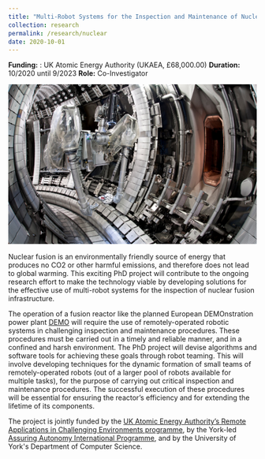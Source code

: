 ```yaml
---
title: "Multi-Robot Systems for the Inspection and Maintenance of Nuclear Fusion Infrastructure"
collection: research
permalink: /research/nuclear
date: 2020-10-01 
---
```

 
__Funding:__ : UK Atomic Energy Authority (UKAEA, £68,000.00)
__Duration:__  10/2020	until 9/2023
__Role:__ Co-Investigator

![image](/images/nuclear.jpeg)

Nuclear fusion is an environmentally friendly source of energy that produces no CO2 or other harmful emissions, and therefore does not lead to global warming. This exciting PhD project will contribute to the ongoing research effort to make the technology viable by developing solutions for the effective use of multi-robot systems for the inspection of nuclear fusion infrastructure.

The operation of a fusion reactor like the planned European DEMOnstration power plant [DEMO](https://www.euro-fusion.org/programme/demo/) will require the use of remotely-operated robotic systems in challenging inspection and maintenance procedures. These procedures must be carried out in a timely and reliable manner, and in a confined and harsh environment. The PhD project will devise algorithms and software tools for achieving these goals through robot teaming. This will involve developing techniques for the dynamic formation of small teams of remotely-operated robots (out of a larger pool of robots available for multiple tasks), for the purpose of carrying out critical inspection and maintenance procedures. The successful execution of these procedures will be essential for ensuring the reactor’s efficiency and for extending the lifetime of its components. 

The project is jointly funded by the [UK Atomic Energy Authority’s Remote Applications in Challenging Environments programme](http://www.race.ukaea.uk/), by the York-led [Assuring Autonomy International Programme](https://www.york.ac.uk/assuring-autonomy/), and by the University of York's Department of Computer Science.


